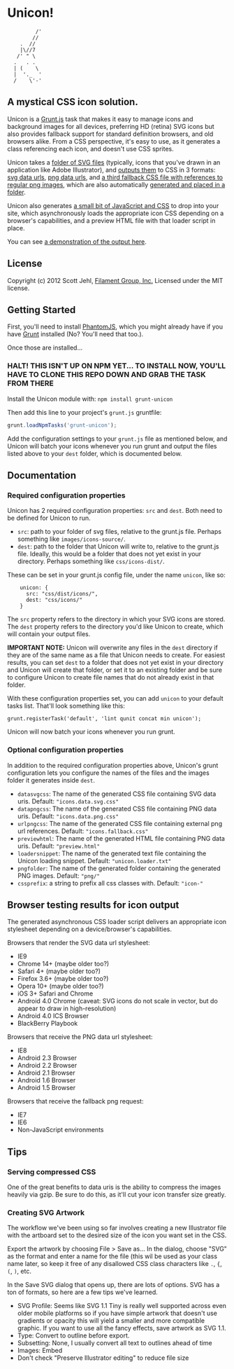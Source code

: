 # Unicon!

```
         /'
        //
    .  //
    |\//7
   /' " \     
  .   . .      
  | (    \     
  |  '._  '        
  /    \'-'

```

## A mystical CSS icon solution.

Unicon is a [Grunt.js](https://github.com/cowboy/grunt/) task that makes it easy to manage icons and background images for all devices, preferring HD (retina) SVG icons but also provides fallback support for standard definition browsers, and old browsers alike. From a CSS perspective, it's easy to use, as it generates a class referencing each icon, and doesn't use CSS sprites. 

Unicon takes a [folder of SVG files](https://github.com/filamentgroup/unicon/tree/master/example/source) (typically, icons that you've drawn in an application like Adobe Illustrator), and [outputs them](https://github.com/filamentgroup/unicon/tree/master/example/output) to CSS in 3 formats: [svg data urls](https://github.com/filamentgroup/unicon/blob/master/example/output/icons.data.svg.css), [png data urls](https://github.com/filamentgroup/unicon/blob/master/example/output/icons.data.png.css), and [a third fallback CSS file with references to regular png images](https://github.com/filamentgroup/unicon/blob/master/example/output/icons.data.png.css), which are also automatically [generated and placed in a folder](https://github.com/filamentgroup/unicon/tree/master/example/output/png). 

Unicon also generates [a small bit of JavaScript and CSS](https://github.com/filamentgroup/unicon/blob/master/example/output/unicon.loader.txt) to drop into your site, which asynchronously loads the appropriate icon CSS depending on a browser's capabilities, and a preview HTML file with that loader script in place. 

You can see [a demonstration of the output here](http://filamentgroup.com/examples/unicon-output/preview.html).

## License
Copyright (c) 2012 Scott Jehl, [Filament Group, Inc.](http://filamentgroup.com)
Licensed under the MIT license.

## Getting Started

First, you'll need to install [PhantomJS](http://phantomjs.org/), which you might already have if you have [Grunt](https://github.com/cowboy/grunt) installed (No? You'll need that too.).

Once those are installed...

### HALT! THIS ISN'T UP ON NPM YET... TO INSTALL NOW, YOU'LL HAVE TO CLONE THIS REPO DOWN AND GRAB THE TASK FROM THERE

Install the Unicon module with: `npm install grunt-unicon`

Then add this line to your project's `grunt.js` gruntfile:

```javascript
grunt.loadNpmTasks('grunt-unicon');
```
Add the configuration settings to your `grunt.js` file as mentioned below, and Unicon will batch your icons whenever you run grunt and output the files listed above to your `dest` folder, which is documented below.


## Documentation

### Required configuration properties

Unicon has 2 required configuration properties: `src` and `dest`. Both need to be defined for Unicon to run.

- `src`: path to your folder of svg files, relative to the grunt.js file. Perhaps something like `images/icons-source/`.
- `dest`: path to the folder that Unicon will write to, relative to the grunt.js file. Ideally, this would be a folder that does not yet exist in your directory. Perhaps something like `css/icons-dist/`.

These can be set in your grunt.js config file, under the name `unicon`, like so:

```
	unicon: {
      src: "css/dist/icons/",
      dest: "css/icons/"
    }
```

The `src` property refers to the directory in which your SVG icons are stored. The `dest` property refers to the directory you'd like Unicon to create, which will contain your output files. 

**IMPORTANT NOTE:** Unicon will overwrite any files in the `dest` directory if they are of the same name as a file that Unicon needs to create. For easiest results, you can set `dest` to a folder that does not yet exist in your directory and Unicon will create that folder, or set it to an existing folder and be sure to configure Unicon to create file names that do not already exist in that folder.

With these configuration properties set, you can add `unicon` to your default tasks list. That'll look something like this:

    grunt.registerTask('default', 'lint qunit concat min unicon');

Unicon will now batch your icons whenever you run grunt.

### Optional configuration properties

In addition to the required configuration properties above, Unicon's grunt configuration lets you configure the names of the files and the images folder it generates inside `dest`. 

- `datasvgcss`: The name of the generated CSS file containing SVG data uris. Default: `"icons.data.svg.css"`
- `datapngcss`: The name of the generated CSS file containing PNG data uris. Default: `"icons.data.png.css"`
- `urlpngcss`: The name of the generated CSS file containing external png url references. Default: `"icons.fallback.css"`
- `previewhtml`: The name of the generated HTML file containing PNG data uris. Default: `"preview.html"`
- `loadersnippet`:  The name of the generated text file containing the Unicon loading snippet. Default: `"unicon.loader.txt"`
- `pngfolder`:  The name of the generated folder containing the generated PNG images. Default: `"png/"`
- `cssprefix`: a string to prefix all css classes with. Default: `"icon-"`


## Browser testing results for icon output

The generated asynchronous CSS loader script delivers an appropriate icon stylesheet depending on a device/browser's capabilities.

Browsers that render the SVG data url stylesheet:
- IE9
- Chrome 14+ (maybe older too?)
- Safari 4+ (maybe older too?)
- Firefox 3.6+ (maybe older too?)
- Opera 10+ (maybe older too?)
- iOS 3+ Safari and Chrome
- Android 4.0 Chrome (caveat: SVG icons do not scale in vector, but do appear to draw in high-resolution)
- Android 4.0 ICS Browser
- BlackBerry Playbook

Browsers that receive the PNG data url stylesheet:
- IE8
- Android 2.3 Browser
- Android 2.2 Browser
- Android 2.1 Browser
- Android 1.6 Browser
- Android 1.5 Browser

Browsers that receive the fallback png request:
- IE7
- IE6
- Non-JavaScript environments

## Tips

### Serving compressed CSS
One of the great benefits to data uris is the ability to compress the images heavily via gzip. Be sure to do this, as it'll cut your icon transfer size greatly.

### Creating SVG Artwork

The workflow we've been using so far involves creating a new Illustrator file with the artboard set to the desired size of the icon you want set in the CSS. 

Export the artwork by choosing File > Save as...  In the dialog, choose "SVG" as the format and enter a name for the file (this wil be used as your class name later, so keep it free of any disallowed CSS class characters like `.`, `{`, `(`, `)`, etc.

In the Save SVG dialog that opens up, there are lots of options. SVG has a ton of formats, so here are a few tips we've learned. 

- SVG Profile: Seems like SVG 1.1 Tiny is really well supported across even older mobile platforms so if you have simple artwork that doesn't use gradients or opacity this will yield a smaller and more compatible graphic. If you want to use all the fancy effects, save artwork as SVG 1.1. 
- Type: Convert to outline before export.
- Subsetting: None, I usually convert all text to outlines ahead of time
- Images: Embed
- Don't check "Preserve Illustrator editing" to reduce file size
